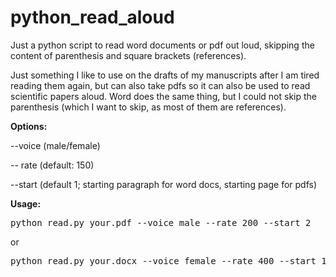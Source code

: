 # python_read_aloud

Just a python script to read word documents or pdf out loud, skipping the content of parenthesis and square brackets (references).

Just something I like to use on the drafts of my manuscripts after I am tired reading them again, but can also take pdfs so it can also be used to read scientific papers aloud.
Word does the same thing, but I could not skip the parenthesis (which I want to skip, as most of them are references).

<b>Options: </b>

--voice (male/female)

-- rate (default: 150)

--start (default 1; starting paragraph for word docs, starting page for pdfs)


<b>Usage:</b>
<pre>python read.py your.pdf --voice male --rate 200 --start 2</pre>

or


<pre>python read.py your.docx --voice female --rate 400 --start 10</pre>

  
